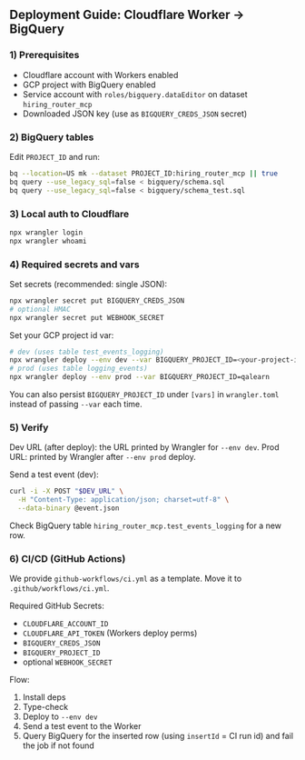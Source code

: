 ## Deployment Guide: Cloudflare Worker → BigQuery

### 1) Prerequisites
- Cloudflare account with Workers enabled
- GCP project with BigQuery enabled
- Service account with `roles/bigquery.dataEditor` on dataset `hiring_router_mcp`
- Downloaded JSON key (use as `BIGQUERY_CREDS_JSON` secret)

### 2) BigQuery tables
Edit `PROJECT_ID` and run:
```bash
bq --location=US mk --dataset PROJECT_ID:hiring_router_mcp || true
bq query --use_legacy_sql=false < bigquery/schema.sql
bq query --use_legacy_sql=false < bigquery/schema_test.sql
```

### 3) Local auth to Cloudflare
```bash
npx wrangler login
npx wrangler whoami
```

### 4) Required secrets and vars
Set secrets (recommended: single JSON):
```bash
npx wrangler secret put BIGQUERY_CREDS_JSON
# optional HMAC
npx wrangler secret put WEBHOOK_SECRET
```

Set your GCP project id var:
```bash
# dev (uses table test_events_logging)
npx wrangler deploy --env dev --var BIGQUERY_PROJECT_ID=<your-project-id>
# prod (uses table logging_events)
npx wrangler deploy --env prod --var BIGQUERY_PROJECT_ID=qalearn
```

You can also persist `BIGQUERY_PROJECT_ID` under `[vars]` in `wrangler.toml` instead of passing `--var` each time.

### 5) Verify
Dev URL (after deploy): the URL printed by Wrangler for `--env dev`.
Prod URL: printed by Wrangler after `--env prod` deploy.

Send a test event (dev):
```bash
curl -i -X POST "$DEV_URL" \
  -H "Content-Type: application/json; charset=utf-8" \
  --data-binary @event.json
```

Check BigQuery table `hiring_router_mcp.test_events_logging` for a new row.

### 6) CI/CD (GitHub Actions)
We provide `github-workflows/ci.yml` as a template. Move it to `.github/workflows/ci.yml`.

Required GitHub Secrets:
- `CLOUDFLARE_ACCOUNT_ID`
- `CLOUDFLARE_API_TOKEN` (Workers deploy perms)
- `BIGQUERY_CREDS_JSON`
- `BIGQUERY_PROJECT_ID`
- optional `WEBHOOK_SECRET`

Flow:
1. Install deps
2. Type-check
3. Deploy to `--env dev`
4. Send a test event to the Worker
5. Query BigQuery for the inserted row (using `insertId` = CI run id) and fail the job if not found
